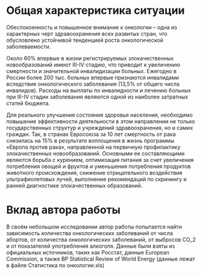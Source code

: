 **Общая характеристика ситуации**
=================================

Обеспокоенность и повышенное внимание к онкологии – одна из характерных черт здравоохранения всех развитых стран, что обусловлено устойчивой тенденцией роста онкологической заболеваемости.

Около 60% впервые в жизни регистрируемых злокачественных новообразований имеют III-IV стадию, что приводит к увеличению смертности и значительной инвалидизации больных. Ежегодно в России более 200 тыс. больных впервые признаются инвалидами вследствие онкологического заболевания (13,5% от общего числа инвалидов). Расходы на выплаты по инвалидности и лечению больных при III-IV стадии заболевания являются одной из наиболее затратных статей бюджета.

Для реального улучшения состояния здоровья населения, необходимо повышение эффективности деятельности в этом направлении не только государственных структур и учреждений здравоохранения, но и самих граждан. Так, в странах Евросоюза за 10 лет смертность от рака снизилась на 15% в результате воплощения в жизнь программы «Европа против рака», направленной на первичную профилактику злокачественных новообразований. Основными ее составляющими являются борьба с курением, оптимизация питания за счет увеличения потребления овощей и фруктов и уменьшения потребления продуктов животного происхождения, снижение отрицательного воздействия ультрафиолетовых лучей, выполнение рекомендаций по скринингу и ранней диагностике злокачественных образований.

**Вклад автора работы**
=======================

В своём небольшом исследовании автор работы попытается найти зависимость количества онкологических заболеваний от числа абортов, от количества онкологических заболеваний, от выбросов СО_2 и от показателей употребления алкоголя. Данные были взяты из официальных источников, таких как Росстат, данные European Commission, а также BP Statistical Review of World Energy (данные лежат в файле Статистика по онкологии.xls)
